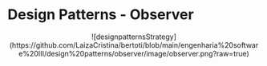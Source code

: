 
<h1> Design Patterns - Observer </h1>
<p align = center>
![designpatternsStrategy] (https://github.com/LaizaCristina/bertoti/blob/main/engenharia%20software%20III/design%20patterns/observer/image/observer.png?raw=true)
</p>






